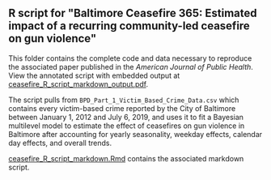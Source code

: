 R script for "Baltimore Ceasefire 365: Estimated impact of a recurring community-led ceasefire on gun violence"
---------------------------------------------------------------------

This folder contains the complete code and data necessary to reproduce the associated paper published in the *American Journal of Public Health*. View the annotated script with embedded output at [ceasefire_R_script_markdown_output.pdf](ceasefire_R_script_markdown_output.pdf).

The script pulls from  `BPD_Part_1_Victim_Based_Crime_Data.csv` which contains every victim-based crime reported by the City of Baltimore between January 1, 2012 and July 6, 2019, and uses it to fit a Bayesian multilevel model to estimate the effect of ceasefires on gun violence in Baltimore after accounting for yearly seasonality, weekday effects, calendar day effects, and overall trends.

[ceasefire_R_script_markdown.Rmd](ceasefire_R_script_markdown.Rmd) contains the associated markdown script.
